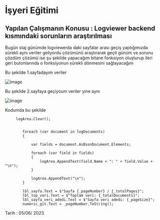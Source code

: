 # İşyeri Eğitimi


## Yapılan Çalışmanın Konusu :  Logviewer backend kısmındaki sorunların araştırılması

Bugün staj günümde logviewerda daki sayfalar arası geçiş yaptığımızda sürekli aynı veriler geliyordu çözümünü araştırarak geçti günüm ve sorunu çözdüm çözümü ise şu şekilde yapacağım bitane fonksiyon oluşturup ileri geri butonlarında o fonksiyonun sürekli dönmesini sağlayacağım

Bu şekilde 1.sayfadayım veriler

  ![image](https://github.com/omerkonca/isyeriegitimi/assets/65457096/bd3be48d-fa9f-4983-af4f-54688273782f)






Bu şekilde 2.sayfaya geçiyoum veriler yine aynı

 ![image](https://github.com/omerkonca/isyeriegitimi/assets/65457096/fd17a21d-97b0-43e6-8545-f6eb79429da4)



Kodumda bu şekilde

         logArea.Clear();
     

            foreach (var document in logDocuments)
            {

                var fields = document.AsBsonDocument.Elements;

                foreach (var field in fields)
                {
                    logArea.AppendText(field.Name + ": " + field.Value + "\n");
                }

                logArea.AppendText("\n");
            }

            lbl_sayfa.Text = $"Sayfa {_pageNumber} / {_totalPages}";
            lbl_top_veri.Text = $"Toplam veri: {_totalDocuments}";
            lbl_sayfa_veri_adedi.Text = $"Sayfa veri adedi: {_pageSize}";
            numeric_git.Text = _pageNumber.ToString();








































 








Tarih : 05/06/ 2023

 
















































 	







 





